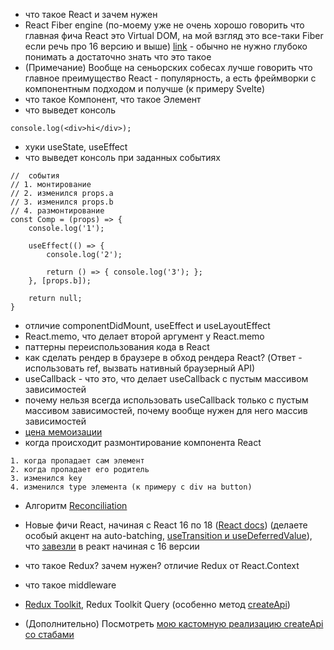- что такое React и зачем нужен
- React Fiber engine (по-моему уже не очень хорошо говорить что главная фича React это Virtual DOM, на мой взгляд это все-таки Fiber если речь про 16 версию и выше) [link](https://blog.logrocket.com/deep-dive-react-fiber/#what-react-fiber) - обычно не нужно глубоко понимать а достаточно знать что это такое
- (Примечание) Вообще на сеньорских собесах лучше говорить что главное преимущество React - популярность, а есть фреймворки с компонентным подходом и получше (к примеру Svelte)
- что такое Компонент, что такое Элемент
- что выведет консоль
```
console.log(<div>hi</div>);
```
- хуки useState, useEffect
- что выведет консоль при заданных событиях
```
//  события
// 1. монтирование
// 2. изменился props.a
// 3. изменился props.b
// 4. размонтирование
const Comp = (props) => {
	console.log('1');

	useEffect(() => {
		console.log('2');

		return () => { console.log('3'); };
	}, [props.b]);

	return null;
}

```
- отличие componentDidMount, useEffect и useLayoutEffect
- React.memo, что делает второй аргумент у React.memo
- паттерны переиспользования кода в React
- как сделать рендер в браузере в обход рендера React? (Ответ - использовать ref, вызвать нативный браузерный API)
- useCallback - что это, что делает useCallback с пустым массивом зависимостей
- почему нельзя всегда использовать useCallback только с пустым массивом зависимостей, почему вообще нужен для него массив зависимостей
- [цена мемоизации](https://youtu.be/i6DPqqbdIyw)
- когда происходит размонтирование компонента React
```
1. когда пропадает сам элемент
2. когда пропадает его родитель
3. изменился key
4. изменился type элемента (к примеру с div на button)
```
- Алгоритм [Reconciliation](https://ru.reactjs.org/docs/reconciliation.html)
- Новые фичи React, начиная с React 16 по 18 ([React docs](https://reactjs.org)) (делаете особый акцент на auto-batching, [useTransition и useDeferredValue](https://youtu.be/QfIwLDy8j_U)), что [завезли](https://github.com/facebook/react/blob/main/CHANGELOG.md) в реакт начиная с 16 версии

- что такое Redux? зачем нужен? отличие Redux от React.Context
- что такое middleware

- [Redux Toolkit](https://redux-toolkit.js.org/), Redux Toolkit Query (особенно метод [createApi](https://redux-toolkit.js.org/rtk-query/overview#apis))
- (Дополнительно) Посмотреть [мою кастомную реализацию createApi со стабами](https://github.com/danimaik/black-wall-group/blob/master/src/components/service.js)
